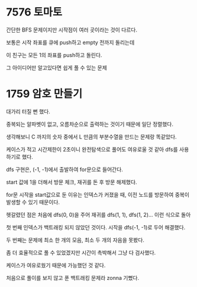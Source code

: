 # 7576 토마토

간단한 BFS 문제이지만 시작점이 여러 곳이라는 것이 다르다.

보통은 시작 좌표를 큐에 push하고 empty 전까지 돌리는데

이 친구는 모든 1의 좌표를 push하고 돌린다.

그 아이디어만 알고있다면 쉽게 풀 수 있는 문제

# 1759 암호 만들기

대가리 터질 뻔 했다.

중복되는 알파벳이 없고, 오름차순으로 출력하는 것이기 때문에 일단 정렬했다.

생각해보니 C 까지의 숫자 중에서 L 만큼의 부분수열을 만드는 문제랑 똑같았다.

케이스가 적고 시간제한이 2초이니 완전탐색으로 풀어도 여유로울 것 같아 dfs를 사용하기로 했다.

dfs 구현은, (-1, -1)에서 출발하여 for문으로 들어간다.

start 값에 1을 더해서 방문 체크, 재귀를 돈 후 방문 해제했다.

for문 시작을 start값으로 둔 이유는 인덱스가 커졌을 때, 이전 노드를 방문하여 중복이 발생할 수 있기 때문이다.

헷갈렸던 점은 처음에 dfs(0, 0)을 주어 재귀를 dfs(1, 1), dfs(1, 2)... 이런 식으로 돌아

첫 번째 인덱스가 백트래킹 되지 않았던 것이다. 시작을 dfs(-1, -1)로 두어 해결했다.

두 번째는 문제에 최소 한 개의 모음, 최소 두 개의 자음을 못봤다.

좀 더 효율적으로 풀 수 있었겠지만 시간이 촉박해서 그냥 다 검사했다.

케이스가 여유로웠기 때문에 가능했던 것 같다.

처음으로 풀이를 보지 않고 푼 백트래킹 문제라 zonna 기뻤다.
